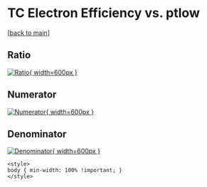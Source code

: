 # TC Electron Efficiency vs. ptlow

[[back to main](./)]



## Ratio

[![Ratio](../mtv/var/TC_11_eff_ptlow.png){ width=600px }](../mtv/var/TC_11_eff_ptlow.pdf)

## Numerator

[![Numerator](../mtv/num/TC_11_eff_ptlow_num.png){ width=600px }](../mtv/num/TC_11_eff_ptlow_num.pdf)

## Denominator

[![Denominator](../mtv/den/TC_11_eff_ptlow_den.png){ width=600px }](../mtv/den/TC_11_eff_ptlow_den.pdf)


``` {=html}
<style>
body { min-width: 100% !important; }
</style>
```
